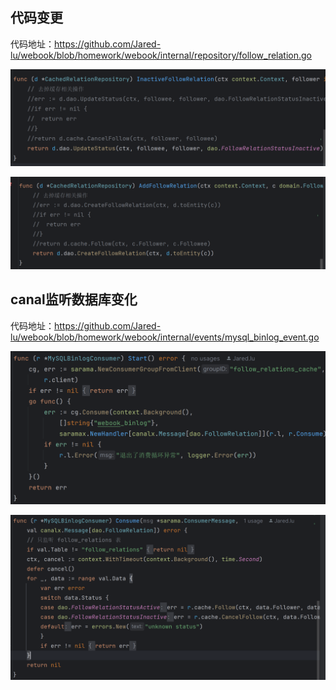 ## 代码变更

代码地址：https://github.com/Jared-lu/webook/blob/homework/webook/internal/repository/follow_relation.go

![img_2.png](img_2.png)

![img_3.png](img_3.png)

## canal监听数据库变化
代码地址：https://github.com/Jared-lu/webook/blob/homework/webook/internal/events/mysql_binlog_event.go

![img_1.png](img_1.png)

![img.png](img.png)